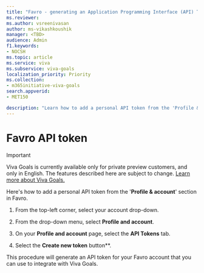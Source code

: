 ```yaml
---
title: "Favro - generating an Application Programming Interface (API) Token"
ms.reviewer: 
ms.author: vsreenivasan
author: ms-vikashkoushik
manager: <TBD>
audience: Admin
f1.keywords:
- NOCSH
ms.topic: article
ms.service: viva
ms.subservice: viva-goals
localization_priority: Priority
ms.collection:  
- m365initiative-viva-goals
search.appverid:
- MET150

description: "Learn how to add a personal API token from the 'Profile & account' section in Favro."
---
```


# Favro API token 

> [!IMPORTANT]
> Viva Goals is currently available only for private preview customers, and only in English. The features described here are subject to change. [Learn more about Viva Goals.](https://go.microsoft.com/fwlink/?linkid=2189933)

Here's how to add a personal API token from the '**Profile & account**' section in Favro.
  
1. From the top-left corner, select your account drop-down.
  
2. From the drop-down menu, select **Profile and account**.
  
3. On your **Profile and account** page, select the **API Tokens** tab.
  
4. Select the **Create new token** button**.
  
This procedure will generate an API token for your Favro account that you can use to integrate with Viva Goals. 

